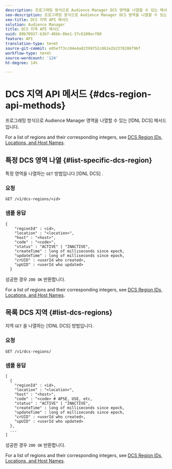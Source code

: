 ```yaml
---
description: 프로그래밍 방식으로 Audience Manager DCS 영역을 나열할 수 있는 메서드입니다.
seo-description: 프로그래밍 방식으로 Audience Manager DCS 영역을 나열할 수 있는 메서드입니다.
seo-title: DCS 지역 API 메서드
solution: Audience Manager
title: DCS 지역 API 메서드
uuid: 00b70927-b3b7-46bb-8be1-37c6100ecf80
feature: API
translation-type: tm+mt
source-git-commit: e05eff3cc04e4a82399752c862e2b2370286f96f
workflow-type: tm+mt
source-wordcount: '124'
ht-degree: 14%

---
```



# DCS 지역 API 메서드 {#dcs-region-api-methods}

프로그래밍 방식으로 Audience Manager 영역을 나열할 수 있는 [!DNL DCS] 메서드입니다.

<!-- c_rest_api_regions.xml -->

For a list of regions and their corresponding integers, see [DCS Region IDs, Locations, and Host Names](../../api/dcs-intro/dcs-api-reference/dcs-regions.md).

## 특정 DCS 영역 나열 {#list-specific-dcs-region}

특정 영역을 나열하는 `GET` 방법입니다 [!DNL DCS] .

<!-- r_rest_api_regions_list_specific.xml -->

### 요청

`GET /v1/dcs-regions/`*`<id>`*

### 샘플 응답

```
{ 
    "regionId" : <id>, 
    "location" : "<location>",
    "host" : "<host>",
    "code" : "<code>",
    "status" : "ACTIVE" | "INACTIVE",
    "createTime" : long of milliseconds since epoch,
    "updateTime" : long of milliseconds since epoch,
    "crUID" : <userId who created>,
    "upUID" : <userId who updated>
  }
```

성공한 경우 `200 OK` 반환합니다.

For a list of regions and their corresponding integers, see [DCS Region IDs, Locations, and Host Names](../../api/dcs-intro/dcs-api-reference/dcs-regions.md).

## 목록 DCS 지역 {#list-dcs-regions}

지역 `GET` 을 나열하는 [!DNL DCS] 방법입니다.

<!-- r_rest_api_regions_list.xml -->

### 요청

`GET /v1/dcs-regions/`

### 샘플 응답

```
[
  { 
    "regionId" : <id>, 
    "location" : "<location>",
    "host" : "<host>",
    "code" : "<code> # APSE, USE, etc,
    "status" : "ACTIVE" | "INACTIVE",
    "createTime" : long of milliseconds since epoch,
    "updateTime" : long of milliseconds since epoch,
    "crUID" : <userId who created>,
    "upUID" : <userId who updated>
  },
  ...
]
```

성공한 경우 `200 OK` 반환합니다.

For a list of regions and their corresponding integers, see [DCS Region IDs, Locations, and Host Names](../../api/dcs-intro/dcs-api-reference/dcs-regions.md).
